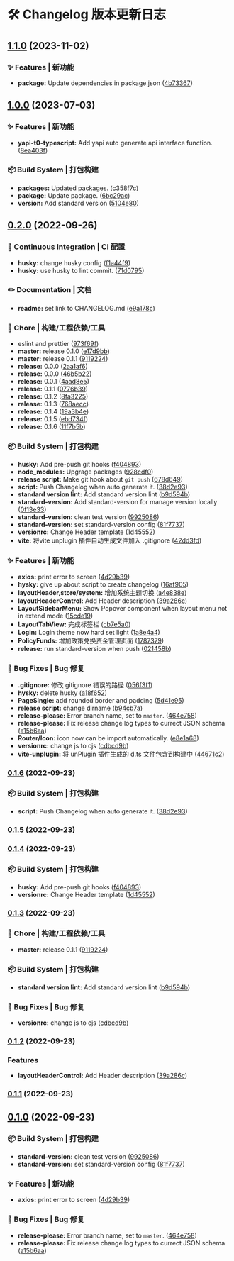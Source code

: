 # 🛠️ Changelog 版本更新日志
## [1.1.0](https://github.com/xby020/vite-potato-admin/compare/v1.0.0...v1.1.0) (2023-11-02)


### ✨ Features | 新功能

* **package:** Update dependencies in package.json ([4b73367](https://github.com/xby020/vite-potato-admin/commit/4b7336776424e61f47dd821f339d2e7245f0f050))

## [1.0.0](https://github.com/xby020/vite-potato-admin/compare/v0.2.0...v1.0.0) (2023-07-03)


### ✨ Features | 新功能

* **yapi-t0-typescript:** Add yapi auto generate api interface function. ([8ea403f](https://github.com/xby020/vite-potato-admin/commit/8ea403ff5ce74d16cf6be61f0cafac82ab91d66a))


### 📦‍ Build System | 打包构建

* **packages:** Updated packages. ([c358f7c](https://github.com/xby020/vite-potato-admin/commit/c358f7cd869f2f38c7be19be3130da080733108c))
* **package:** Update package. ([6bc29ac](https://github.com/xby020/vite-potato-admin/commit/6bc29ac1fa4acf9c39c2fe8e732713e27e36e136))
* **version:** Add standard version ([5104e80](https://github.com/xby020/vite-potato-admin/commit/5104e80d60fc0ae7a97fb50816e9a2b8d833c91f))

## [0.2.0](https://github.com/xby020/vite-potato-admin/compare/v0.1.1...v0.2.0) (2022-09-26)


### 👷 Continuous Integration | CI 配置

* **husky:** change husky config ([f1a44f9](https://github.com/xby020/vite-potato-admin/commit/f1a44f917fc4d53a9528744ef7ec4bcba0555988))
* **husky:** use husky to lint commit. ([71d0795](https://github.com/xby020/vite-potato-admin/commit/71d07951d7d10ef2317f17bbc1ff0f5cda843a7c))


### ✏️ Documentation | 文档

* **readme:** set link to CHANGELOG.md ([e9a178c](https://github.com/xby020/vite-potato-admin/commit/e9a178c4d2c7ea6d92e297e0e437f6154c7cfb00))


### 🚀 Chore | 构建/工程依赖/工具

* eslint and prettier ([973f69f](https://github.com/xby020/vite-potato-admin/commit/973f69fbc3324c1952660c652399d6e331fd154a))
* **master:** release 0.1.0 ([e17d9bb](https://github.com/xby020/vite-potato-admin/commit/e17d9bb93b0991c8eae1d368974a6dd699cb3898))
* **master:** release 0.1.1 ([9119224](https://github.com/xby020/vite-potato-admin/commit/9119224c1d68e877caf05164f3b45287e0239801))
* **release:** 0.0.0 ([2aa1af6](https://github.com/xby020/vite-potato-admin/commit/2aa1af67dd793c57d86286c26981cb5869851f7e))
* **release:** 0.0.0 ([46b5b22](https://github.com/xby020/vite-potato-admin/commit/46b5b2280f2823a89f2aa3b369a3407904fab981))
* **release:** 0.0.1 ([4aad8e5](https://github.com/xby020/vite-potato-admin/commit/4aad8e5304602966341b1dc5188f3de65568b805))
* **release:** 0.1.1 ([0776b39](https://github.com/xby020/vite-potato-admin/commit/0776b3979de2e7229b13c434a3fb0d860eb97a6b))
* **release:** 0.1.2 ([8fa3225](https://github.com/xby020/vite-potato-admin/commit/8fa3225771c7bca7a2ab96bab166c5c7e6c25966))
* **release:** 0.1.3 ([768aecc](https://github.com/xby020/vite-potato-admin/commit/768aecccb748662227a70e592c14abd44bca4387))
* **release:** 0.1.4 ([19a3b4e](https://github.com/xby020/vite-potato-admin/commit/19a3b4ed211867f7b78419d00acd4f210b98ee90))
* **release:** 0.1.5 ([ebd734f](https://github.com/xby020/vite-potato-admin/commit/ebd734fe69a1c3c51c20f90175f234bba294966d))
* **release:** 0.1.6 ([11f7b5b](https://github.com/xby020/vite-potato-admin/commit/11f7b5bbdcf1094ed91cb558623622a4a2186013))


### 📦‍ Build System | 打包构建

* **husky:** Add pre-push git hooks ([f404893](https://github.com/xby020/vite-potato-admin/commit/f4048932c047550e2aaa57554f12d4139cec5f04))
* **node_modules:** Upgrage packages ([928cdf0](https://github.com/xby020/vite-potato-admin/commit/928cdf07fd422f9c5d03478615a365644dd46869))
* **release script:** Make git hook about `git push` ([678d649](https://github.com/xby020/vite-potato-admin/commit/678d6497a8e2ff767c57f503018d4842dc148aa8))
* **script:** Push Changelog when auto generate it. ([38d2e93](https://github.com/xby020/vite-potato-admin/commit/38d2e93ce66c4a43cecbeab2c232f21d689a7a45))
* **standard version lint:** Add standard version lint ([b9d594b](https://github.com/xby020/vite-potato-admin/commit/b9d594b902a2f31b8453a15d1e8d939204451c93))
* **standard-version:** Add standard-version for manage version locally ([0f13e33](https://github.com/xby020/vite-potato-admin/commit/0f13e33ec4ce3d5f50722437aca56ed8761c4e1d))
* **standard-version:** clean test version ([9925086](https://github.com/xby020/vite-potato-admin/commit/99250865c8bf54307f408ef60e60b97820fae5e8))
* **standard-version:** set standard-version config ([81f7737](https://github.com/xby020/vite-potato-admin/commit/81f77378473130d571b7ae5cf543ade91d083186))
* **versionrc:** Change Header template ([1d45552](https://github.com/xby020/vite-potato-admin/commit/1d4555276edc9ab97281ccab141876c6cdbad87a))
* **vite:** 将vite unplugin 插件自动生成文件加入 .gitignore ([42dd3fd](https://github.com/xby020/vite-potato-admin/commit/42dd3fdbb1be4583dee3bd22ad51772379d66ffc))


### ✨ Features | 新功能

* **axios:** print error to screen ([4d29b39](https://github.com/xby020/vite-potato-admin/commit/4d29b3967b07fdf41dbb4fa52bd306b4f389d30c))
* **hysky:** give up about script to create changelog ([16af905](https://github.com/xby020/vite-potato-admin/commit/16af905678f010f2c094c49aa9dfb55b4b9b7ca3))
* **layoutHeader,store/system:** 增加系统主题切换 ([a4e838e](https://github.com/xby020/vite-potato-admin/commit/a4e838e0ba851cb24a183e584ccb85cf591f4940))
* **layoutHeaderControl:** Add Header description ([39a286c](https://github.com/xby020/vite-potato-admin/commit/39a286c74d57cb2d09946d72507c8bf411591327))
* **LayoutSidebarMenu:** Show Popover component when layout menu not in extend mode ([15cde19](https://github.com/xby020/vite-potato-admin/commit/15cde193bd7476b990d41684e908dd42a457c3c4))
* **LayoutTabView:** 完成标签栏 ([cb7e5a0](https://github.com/xby020/vite-potato-admin/commit/cb7e5a0d001c69aa85d08dad0fe5a8c448be887f))
* **Login:** Login theme now hard set light ([1a8e4a4](https://github.com/xby020/vite-potato-admin/commit/1a8e4a45baabaaf467c2d781e8dc0ae27bad19d5))
* **PolicyFunds:** 增加政策兑换资金管理页面 ([1787379](https://github.com/xby020/vite-potato-admin/commit/1787379599c9c6bdb983b21cf7335d769d582fbd))
* **release:** run standard-version when push ([021458b](https://github.com/xby020/vite-potato-admin/commit/021458b8d0d365f5f15655559e6e9234a7b7033a))


### 🐛 Bug Fixes | Bug 修复

* **.gitignore:** 修改 gitignore 错误的路径 ([056f3f1](https://github.com/xby020/vite-potato-admin/commit/056f3f10ae338c888d282be08ea3e7f0cc4d0eea))
* **hysky:** delete husky ([a18f652](https://github.com/xby020/vite-potato-admin/commit/a18f65240823789c10c1f8a4270e80d43b2c0a40))
* **PageSingle:** add rounded border and padding ([5d41e95](https://github.com/xby020/vite-potato-admin/commit/5d41e957fbc9a88ebfe25ebd745e15a7734aa77f))
* **release script:** change dirname ([b94cb7a](https://github.com/xby020/vite-potato-admin/commit/b94cb7a9870a4592625494a903b8b3714aa8a4c1))
* **release-please:** Error branch name, set to `master`. ([464e758](https://github.com/xby020/vite-potato-admin/commit/464e758fb5e26a821b8036f24a180a66892a06bb))
* **release-please:** Fix release change log types to currect JSON schema ([a15b6aa](https://github.com/xby020/vite-potato-admin/commit/a15b6aa9f6dc2e067b509681fa7931d3d30f88cb))
* **Router/Icon:** icon now can be import automatically. ([e8e1a68](https://github.com/xby020/vite-potato-admin/commit/e8e1a68b7957a84e7855567575b835f3c9e6a1a8))
* **versionrc:** change js to cjs ([cdbcd9b](https://github.com/xby020/vite-potato-admin/commit/cdbcd9bc10d72d81116ae9c79b7b6afd2922f25f))
* **vite-unplugin:** 将 unPlugin 插件生成的 d.ts 文件包含到构建中 ([44671c2](https://github.com/xby020/vite-potato-admin/commit/44671c279ad8074c1595edceec46af008651d280))

### [0.1.6](https://github.com/xby020/vite-potato-admin/compare/v0.1.5...v0.1.6) (2022-09-23)


### 📦‍ Build System | 打包构建

* **script:** Push Changelog when auto generate it. ([38d2e93](https://github.com/xby020/vite-potato-admin/commit/38d2e93ce66c4a43cecbeab2c232f21d689a7a45))

### [0.1.5](https://github.com/xby020/vite-potato-admin/compare/v0.1.4...v0.1.5) (2022-09-23)

### [0.1.4](https://github.com/xby020/vite-potato-admin/compare/v0.1.3...v0.1.4) (2022-09-23)


### 📦‍ Build System | 打包构建

* **husky:** Add pre-push git hooks ([f404893](https://github.com/xby020/vite-potato-admin/commit/f4048932c047550e2aaa57554f12d4139cec5f04))
* **versionrc:** Change Header template ([1d45552](https://github.com/xby020/vite-potato-admin/commit/1d4555276edc9ab97281ccab141876c6cdbad87a))

### [0.1.3](https://github.com/xby020/vite-potato-admin/compare/v0.1.2...v0.1.3) (2022-09-23)


### 🚀 Chore | 构建/工程依赖/工具

* **master:** release 0.1.1 ([9119224](https://github.com/xby020/vite-potato-admin/commit/9119224c1d68e877caf05164f3b45287e0239801))


### 📦‍ Build System | 打包构建

* **standard version lint:** Add standard version lint ([b9d594b](https://github.com/xby020/vite-potato-admin/commit/b9d594b902a2f31b8453a15d1e8d939204451c93))


### 🐛 Bug Fixes | Bug 修复

* **versionrc:** change js to cjs ([cdbcd9b](https://github.com/xby020/vite-potato-admin/commit/cdbcd9bc10d72d81116ae9c79b7b6afd2922f25f))

### [0.1.2](https://github.com/xby020/vite-potato-admin/compare/v0.1.0...v0.1.2) (2022-09-23)


### Features

* **layoutHeaderControl:** Add Header description ([39a286c](https://github.com/xby020/vite-potato-admin/commit/39a286c74d57cb2d09946d72507c8bf411591327))

### [0.1.1](https://github.com/xby020/vite-potato-admin/compare/v0.1.0...v0.1.1) (2022-09-23)

## [0.1.0](https://github.com/xby020/vite-potato-admin/compare/v0.0.1...v0.1.0) (2022-09-23)


### 📦‍ Build System | 打包构建

* **standard-version:** clean test version ([9925086](https://github.com/xby020/vite-potato-admin/commit/99250865c8bf54307f408ef60e60b97820fae5e8))
* **standard-version:** set standard-version config ([81f7737](https://github.com/xby020/vite-potato-admin/commit/81f77378473130d571b7ae5cf543ade91d083186))


### ✨ Features | 新功能

* **axios:** print error to screen ([4d29b39](https://github.com/xby020/vite-potato-admin/commit/4d29b3967b07fdf41dbb4fa52bd306b4f389d30c))


### 🐛 Bug Fixes | Bug 修复

* **release-please:** Error branch name, set to `master`. ([464e758](https://github.com/xby020/vite-potato-admin/commit/464e758fb5e26a821b8036f24a180a66892a06bb))
* **release-please:** Fix release change log types to currect JSON schema ([a15b6aa](https://github.com/xby020/vite-potato-admin/commit/a15b6aa9f6dc2e067b509681fa7931d3d30f88cb))
